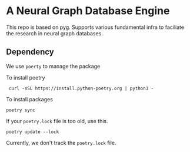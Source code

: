 # A Neural Graph Database Engine

This repo is based on pyg. Supports various fundamental infra to faciliate
the research in neural graph databases.

## Dependency

We use `poerty` to manage the package

To install poetry

```
 curl -sSL https://install.python-poetry.org | python3 -
```

To install packages
```
poetry sync
```

If your `poetry.lock` file is too old, use this.
```
poetry update --lock
```

Currently, we don't track the `poetry.lock` file.
